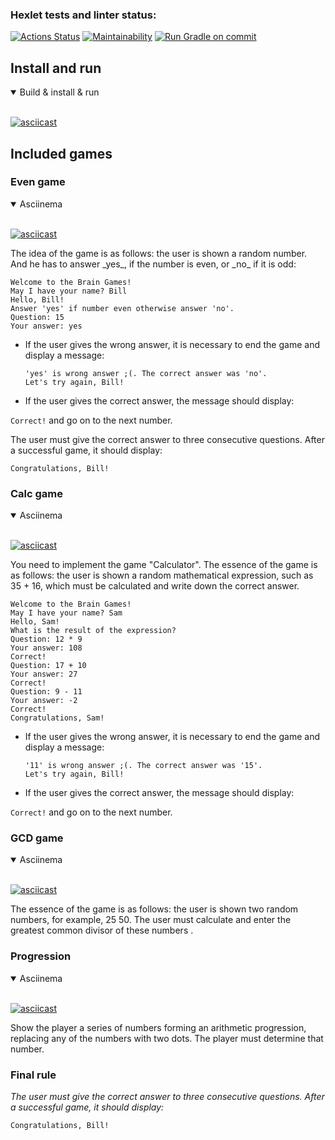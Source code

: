 ### Hexlet tests and linter status:
[![Actions Status](https://github.com/drresist/java-project-lvl1/workflows/hexlet-check/badge.svg)](https://github.com/drresist/java-project-lvl1/actions)
[![Maintainability](https://api.codeclimate.com/v1/badges/ab76eefb329d77421d92/maintainability)](https://codeclimate.com/github/drresist/java-project-lvl1/maintainability)
[![Run Gradle on commit](https://github.com/drresist/java-project-lvl1/actions/workflows/gradle-build.yml/badge.svg)](https://github.com/drresist/java-project-lvl1/actions/workflows/gradle-build.yml)

## Install and run
<details open>
<summary>Build & install & run</summary>
<br>

[![asciicast](https://asciinema.org/a/4dh41n8DMbS2ILZ2eyYvr8htl.svg)](https://asciinema.org/a/4dh41n8DMbS2ILZ2eyYvr8htl)
</details>

## Included games

### Even game

<details open>
<summary>Asciinema</summary>
<br>

[![asciicast](https://asciinema.org/a/FvROZmJXjQsFXX8IN56FNuzKb.svg)](https://asciinema.org/a/FvROZmJXjQsFXX8IN56FNuzKb)
</details>
The idea of the game is as follows: the user is shown a random number. And he has to answer _yes_,
if the number is even, or _no_ if it is odd:

```shell
Welcome to the Brain Games!
May I have your name? Bill
Hello, Bill!
Answer 'yes' if number even otherwise answer 'no'.
Question: 15
Your answer: yes
```
* If the user gives the wrong answer, it is necessary to end the game and display a message:

    ```shell
    'yes' is wrong answer ;(. The correct answer was 'no'.
    Let's try again, Bill!
    ```
* If the user gives the correct answer, the message should display:

`Correct!`
and go on to the next number.

The user must give the correct answer to three consecutive questions. After a successful game, it should display:

```
Congratulations, Bill!
```


### Calc game
<details open>
<summary>Asciinema</summary>
<br>

[![asciicast](https://asciinema.org/a/Y0OTz8QRKOwimyCCSbSPDT8CG.svg)](https://asciinema.org/a/Y0OTz8QRKOwimyCCSbSPDT8CG)
</details>
You need to implement the game "Calculator". The essence of the game is as follows: 
the user is shown a random mathematical expression, such as 35 + 16, 
which must be calculated and write down the correct answer.

```shell
Welcome to the Brain Games!
May I have your name? Sam
Hello, Sam!
What is the result of the expression?
Question: 12 * 9
Your answer: 108
Correct!
Question: 17 + 10
Your answer: 27
Correct!
Question: 9 - 11
Your answer: -2
Correct!
Congratulations, Sam!
```
* If the user gives the wrong answer, it is necessary to end the game and display a message:

    ```shell
    '11' is wrong answer ;(. The correct answer was '15'.
    Let's try again, Bill!
    ```
* If the user gives the correct answer, the message should display:

`Correct!`
and go on to the next number.


### GCD game

<details open>
<summary>Asciinema</summary>
<br>

[![asciicast](https://asciinema.org/a/QtQsNAmRz4KmSVEZEsa20wth4.svg)](https://asciinema.org/a/QtQsNAmRz4KmSVEZEsa20wth4)
</details>

The essence of the game is as follows: the user is shown two random numbers, for example, 25 50. 
The user must calculate and enter the greatest common divisor of these numbers .




### Progression

<details open>
<summary>Asciinema</summary>
<br>

[![asciicast](https://asciinema.org/a/ndKRhQDNYiTFkOOowOesu0fDF.svg)](https://asciinema.org/a/ndKRhQDNYiTFkOOowOesu0fDF)
</details>


Show the player a series of numbers forming an arithmetic progression, replacing any of the numbers with two dots. 
The player must determine that number.


### Final rule
_The user must give the correct answer to three consecutive questions. After a successful game, it should display:_

```
Congratulations, Bill!
```